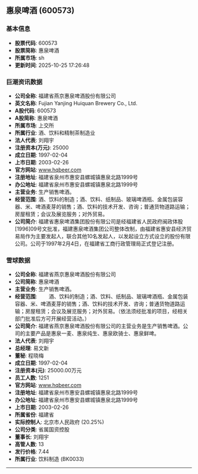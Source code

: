 ## 惠泉啤酒 (600573)

### 基本信息

- **股票代码**: 600573
- **股票简称**: 惠泉啤酒
- **所属市场**: sh
- **更新时间**: 2025-10-25 17:26:48

### 巨潮资讯数据

- **公司全称**: 福建省燕京惠泉啤酒股份有限公司
- **英文名称**: Fujian Yanjing Huiquan Brewery Co., Ltd.
- **A股代码**: 600573
- **A股简称**: 惠泉啤酒
- **所属市场**: 上交所
- **所属行业**: 酒、饮料和精制茶制造业
- **法人代表**: 刘翔宇
- **注册资本(万元)**: 25000
- **成立日期**: 1997-02-04
- **上市日期**: 2003-02-26
- **官方网站**: www.hqbeer.com
- **注册地址**: 福建省泉州市惠安县螺城镇惠泉北路1999号
- **办公地址**: 福建省泉州市惠安县螺城镇惠泉北路1999号
- **主营业务**: 生产销售啤酒。
- **经营范围**: 酒、饮料的制造；酒、饮料、纸制品、玻璃啤酒瓶、金属包装容器、米、啤酒麦芽的销售；酒、饮料的技术开发、咨询；普通货物道路运输；房屋租赁；会议及展览服务；对外贸易。
- **公司简介**: 福建省惠泉啤酒集团股份有限公司是经福建省人民政府闽政体股[1996]09号文批准，福建惠泉啤酒集团公司整体改制，由福建省惠安县经济贸易局作为主要发起人，联合其他10名发起人，以发起设立方式设立的股份有限公司。公司于1997年2月4日，在福建省工商行政管理局正式登记注册。

### 雪球数据

- **公司全称**: 福建省燕京惠泉啤酒股份有限公司
- **公司简称**: 惠泉啤酒
- **主营业务**: 生产销售啤酒。
- **经营范围**: 　　酒、饮料的制造；酒、饮料、纸制品、玻璃啤酒瓶、金属包装容器、米、啤酒麦芽的销售；酒、饮料的技术开发、咨询；普通货物道路运输；房屋租赁；会议及展览服务；对外贸易。（依法须经批准的项目，经相关部门批准后方可开展经营活动。）
- **公司简介**: 福建省燕京惠泉啤酒股份有限公司的主营业务是生产销售啤酒。公司的主要产品是惠泉一麦、惠泉纯生、惠泉欧骑士、惠泉鲜啤。
- **法人代表**: 刘翔宇
- **总经理**: 易文新
- **董秘**: 程晓梅
- **成立日期**: 1997-02-04
- **注册资本(元)**: 25000.00万元
- **员工人数**: 1251
- **官方网站**: www.hqbeer.com
- **注册地址**: 福建省泉州市惠安县螺城镇惠泉北路1999号
- **办公地址**: 福建省泉州市惠安县螺城镇惠泉北路1999号
- **上市日期**: 2003-02-26
- **所属省份**: 福建省
- **实际控制人**: 北京市人民政府 (20.25%)
- **公司分类**: 省属国资控股
- **董事长**: 刘翔宇
- **高管人数**: 13
- **发行价格**: 7.44
- **所属行业**: 饮料制造 (BK0033)

---